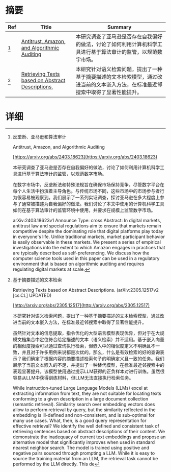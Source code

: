 # 摘要

| Ref | Title | Summary |
| --- | --- | --- |
| [^1] | [Antitrust, Amazon, and Algorithmic Auditing](https://arxiv.org/abs/2403.18623) | 本研究调查了亚马逊是否存在自我偏好的做法，讨论了如何利用计算机科学工具进行基于算法审计的监管，以规范数字市场。 |
| [^2] | [Retrieving Texts based on Abstract Descriptions.](http://arxiv.org/abs/2305.12517) | 本研究针对语义检索问题，提出了一种基于摘要描述的文本检索模型，通过改进当前的文本嵌入方法，在标准最近邻搜索中取得了显著性能提升。 |

# 详细

[^1]: 反垄断、亚马逊和算法审计

    Antitrust, Amazon, and Algorithmic Auditing

    [https://arxiv.org/abs/2403.18623](https://arxiv.org/abs/2403.18623)

    本研究调查了亚马逊是否存在自我偏好的做法，讨论了如何利用计算机科学工具进行基于算法审计的监管，以规范数字市场。

    

    在数字市场中，反垄断法和特殊法规旨在确保市场保持竞争，尽管数字平台在每个人生活中扮演着主导角色。与传统市场不同，这些市场中的市场参与者行为很容易被观察到。我们展示了一系列实证调查，探讨亚马逊在多大程度上参与了通常被描述为自我偏好的做法。我们讨论了本文中使用的计算机科学工具如何在基于算法审计的监管环境中使用，并要求在规模上监管数字市场。

    arXiv:2403.18623v1 Announce Type: cross  Abstract: In digital markets, antitrust law and special regulations aim to ensure that markets remain competitive despite the dominating role that digital platforms play today in everyone's life. Unlike traditional markets, market participant behavior is easily observable in these markets. We present a series of empirical investigations into the extent to which Amazon engages in practices that are typically described as self-preferencing. We discuss how the computer science tools used in this paper can be used in a regulatory environment that is based on algorithmic auditing and requires regulating digital markets at scale.
    
[^2]: 基于摘要描述的文本检索

    Retrieving Texts based on Abstract Descriptions. (arXiv:2305.12517v2 [cs.CL] UPDATED)

    [http://arxiv.org/abs/2305.12517](http://arxiv.org/abs/2305.12517)

    本研究针对语义检索问题，提出了一种基于摘要描述的文本检索模型，通过改进当前的文本嵌入方法，在标准最近邻搜索中取得了显著性能提升。

    

    虽然针对文本的信息提取，指令优化的大型语言模型表现优异，但对于在大规模文档集合中定位符合给定描述的文本（语义检索）并不适用。基于嵌入向量的相似度搜索可以通过查询执行检索，但嵌入中的相似度定义不明确且不一致，并且对于许多用例来说都是次优的。那么，什么是有效检索的好的查询表示？我们确定了根据内容的摘要描述检索句子的明确定义且一致的任务。我们展示了当前文本嵌入的不足，并提出了一种替代模型，在标准最近邻搜索中的表现显著提升。该模型使用通过提示LLM获得的正负样本对进行训练。虽然很容易从LLM中获得训练材料，但LLM无法直接执行检索任务。

    While instruction-tuned Large Language Models (LLMs) excel at extracting information from text, they are not suitable for locating texts conforming to a given description in a large document collection (semantic retrieval). Similarity search over embedding vectors does allow to perform retrieval by query, but the similarity reflected in the embedding is ill-defined and non-consistent, and is sub-optimal for many use cases. What, then, is a good query representation for effective retrieval?  We identify the well defined and consistent task of retrieving sentences based on abstract descriptions of their content. We demonstrate the inadequacy of current text embeddings and propose an alternative model that significantly improves when used in standard nearest neighbor search. The model is trained using positive and negative pairs sourced through prompting a LLM. While it is easy to source the training material from an LLM, the retrieval task cannot be performed by the LLM directly. This de
    

